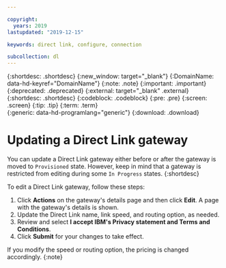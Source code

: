 ```yaml
---

copyright:
  years: 2019
lastupdated: "2019-12-15"

keywords: direct link, configure, connection

subcollection: dl
---
```


{:shortdesc: .shortdesc}
{:new_window: target="_blank"}
{:DomainName: data-hd-keyref="DomainName"}
{:note: .note}
{:important: .important}
{:deprecated: .deprecated}
{:external: target="_blank" .external}
{:shortdesc: .shortdesc}
{:codeblock: .codeblock}
{:pre: .pre}
{:screen: .screen}
{:tip: .tip}
{:term: .term}  
{:generic: data-hd-programlang="generic"}
{:download: .download}  

# Updating a Direct Link gateway

You can update a Direct Link gateway either before or after the gateway is moved to `Provisioned` state. However, keep in mind that a gateway is restricted from editing during some `In Progress` states.
{:shortdesc}

To edit a Direct Link gateway, follow these steps:

1. Click **Actions** on the gateway's details page and then click **Edit**. A page with the gateway's details is shown.
2. Update the Direct Link name, link speed, and routing option, as needed.
3. Review and select **I accept IBM's Privacy statement and Terms and Conditions**.
4. Click **Submit** for your changes to take effect.

If you modify the speed or routing option, the pricing is changed accordingly.
{:note}
